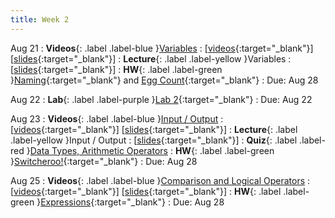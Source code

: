```yaml
---
title: Week 2
---
```


Aug 21
: **Videos**{: .label .label-blue }[Variables](https://edstem.org/us/courses/41289/lessons/70362)
  : \[[videos](https://www.youtube.com/playlist?list=PLWGqLlpet_GSNNc0gToqTux7IvS9E4Z91){:target="_blank"}\] \[[slides](https://docs.google.com/presentation/d/18VibgtBz5bWzNzRMdYcqX4U7CnAoTepEnddurexzrBE){:target="_blank"}\]
: **Lecture**{: .label .label-yellow }Variables
  : \[[slides](https://docs.google.com/presentation/d/1R3B_3ylP7sK8TVQyK1K0X3dOnP0ccdgUoCYqHxdANIU){:target="_blank"}\]
: **HW**{: .label .label-green }[Naming](https://edstem.org/us/courses/41289/lessons/72912/slides/390696){:target="_blank"} and [Egg Count](https://edstem.org/us/courses/41289/lessons/72912/slides/390697){:target="_blank"}
  : Due: Aug 28

Aug 22
: **Lab**{: .label .label-purple }[Lab 2](https://edstem.org/us/courses/41289/lessons/72365/slides){:target="_blank"}
  : Due: Aug 22

Aug 23
: **Videos**{: .label .label-blue }[Input / Output](https://edstem.org/us/courses/41289/lessons/70837)
  : \[[videos](https://www.youtube.com/playlist?list=PLWGqLlpet_GSw_IEUt5LMCSxYtgvhy1v8){:target="_blank"}\] \[[slides](https://docs.google.com/presentation/d/1kHH0C4R28_82XThFhm-VXM7Q0miHD9th0Lg3sb8EB9Q){:target="_blank"}\]
: **Lecture**{: .label .label-yellow }Input / Output
  : \[[slides](https://docs.google.com/presentation/d/19L1i56BuGF0zIbfDbN4ZfNy0SHfQ3aO-xyA8IawDLWA){:target="_blank"}\]
: **Quiz**{: .label .label-red }[Data Types, Arithmetic Operators](https://edstem.org/us/courses/41289/lessons/73081)
: **HW**{: .label .label-green }[Switcheroo!](https://edstem.org/us/courses/41289/lessons/72912/slides/390698){:target="_blank"}
  : Due: Aug 28

Aug 25
: **Videos**{: .label .label-blue }[Comparison and Logical Operators](https://edstem.org/us/courses/41289/lessons/70838)
  : \[[videos](https://www.youtube.com/playlist?list=PLWGqLlpet_GSzjE3RettCKYQSZRkjmxqd){:target="_blank"}\] \[[slides](https://docs.google.com/presentation/d/1LkLEFToWUJgAwXst97tEeB3xxpJsQfZnWDdv82Sbo7M){:target="_blank"}\]
: **HW**{: .label .label-green }[Expressions](https://edstem.org/us/courses/41289/lessons/72912/slides/394613){:target="_blank"}
  : Due: Aug 28
